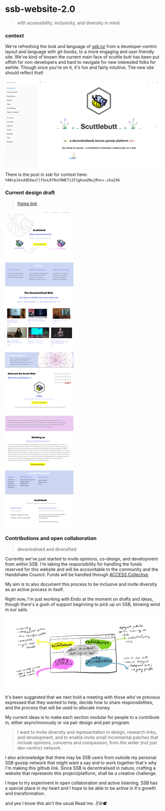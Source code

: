 # ssb-website-2.0

> with accessibility, inclusivity, and diversity in mind.

### context

We're refreshing the look and language of [ssb.nz](ssb.nz) from a developer-centric layout and language with git-books, to a more engaging and user friendly site. We've kind of known the current main face of scuttle butt has been put offish for non-developers and hard to navigate for new interested folks for awhile. Though once you're on it, it's fun and fairly intuitive. The new site should reflect that!

![scuttle site currently](./images/scuttlebutt_1.0.png)

There is the post in ssb for context here: `%90cpJesddE8aullfGxLR70nCRWE7i2F1gkuwZNujRnc=.sha256`

### Current design draft

> [figma link](https://www.figma.com/file/cncbZdFKTpOEbKYGPjkTczVc/scuttlebutt)

![scuttle butt website draft](./images/site_draft.png)

### Contributions and open collaboration

> decentralised and diversified

Currently we've just started to invite opinions, co-design, and development from within SSB. I'm taking the responsibility for handling the funds reserved for this website and will be accountable to the community and the Handshake Council. Funds will be handled through [ACCESS Collective](https://opencollective.com/access).

My aim is to also document this process to be inclusive and invite diversity as an active process in itself.

Right now, I'm just working with Endo at the moment on drafts and ideas, though there's a gush of support beginning to pick up on SSB, blowing wind in our sails.

![endo draft](./images/endo_draft.jpeg)

It's been suggested that we next hold a meeting with those who've previous expressed that they wanted to help, decide how to share responsibilities, and the process that will be used to allocate money.

My current ideas is to make each section modular for people to a contribute in, either asynchronously or via pair design and pair program.

> I want to invite diversity and representation in design, research links, and development, and to enable invite small incremental patches that include opinions, concerns and compassion, from the wider (not just dev-centric) network.

I also acknowledge that there may be SSB users from outside my personal SSB gossip network that might want a say and to work together that's why I'm making this github link. Since SSB is decentralised in nature, crafting a website that represents this project/platform, shall be a creative challenge.   

I hope to try experiment in open collaboration and active listening. SSB has a special place in my heart and I hope to be able to be active in it's growth and transformation.

and yes I know this ain't the usual Read me. ✌️☮️🕊
